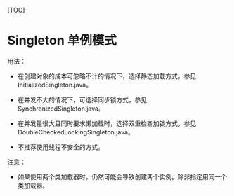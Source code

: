 [TOC]

# Singleton 单例模式



用法：

- 在创建对象的成本可忽略不计的情况下，选择静态加载方式，参见InitializedSingleton.java。

- 在并发不大的情况下，可选择同步锁方式，参见SynchronizedSingleton.java。

- 在并发量很大且同时要求懒加载时，选择双重检查加锁方式，参见DoubleCheckedLockingSingleton.java。

- 不推荐使用线程不安全的方式。

   

注意：

- 如果使用两个类加载器时，仍然可能会导致创建两个实例。除非指定用同一个类加载器。




